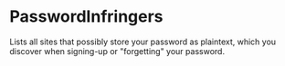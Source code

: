 # PasswordInfringers
Lists all sites that possibly store your password as plaintext, which you discover when signing-up or "forgetting" your password.
